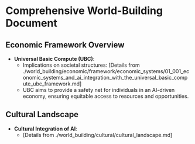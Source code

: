 # Comprehensive World-Building Document

## Economic Framework Overview
- **Universal Basic Compute (UBC)**: 
  - Implications on societal structures: [Details from ./world_building/economic/framework/economic_systems/01_001_economic_systems_and_ai_integration_with_the_universal_basic_compute_ubc_framework.md]
  - UBC aims to provide a safety net for individuals in an AI-driven economy, ensuring equitable access to resources and opportunities.

## Cultural Landscape
- **Cultural Integration of AI**: 
  - [Details from ./world_building/cultural/cultural_landscape.md]
